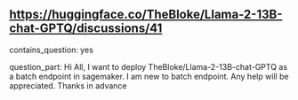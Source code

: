 ## https://huggingface.co/TheBloke/Llama-2-13B-chat-GPTQ/discussions/41

contains_question: yes

question_part: Hi All, I want to deploy TheBloke/Llama-2-13B-chat-GPTQ as a batch endpoint in sagemaker. I am new to batch endpoint. Any help will be appreciated. Thanks in advance